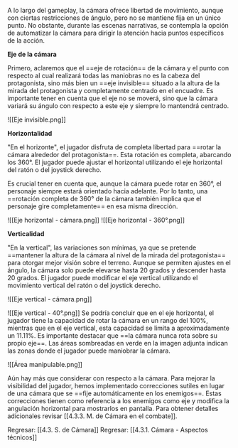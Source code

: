
A lo largo del gameplay, la cámara ofrece libertad de movimiento, aunque con ciertas restricciones de ángulo, pero no se mantiene fija en un único punto. No obstante, durante las escenas narrativas, se contempla la opción de automatizar la cámara para dirigir la atención hacia puntos específicos de la acción.

**Eje de la cámara**

Primero, aclaremos que el ==eje de rotación== de la cámara y el punto con respecto al cual realizará todas las maniobras no es la cabeza del protagonista, sino más bien un ==eje invisible== situado a la altura de la mirada del protagonista y completamente centrado en el encuadre. Es importante tener en cuenta que el eje no se moverá, sino que la cámara variará su ángulo con respecto a este eje y siempre lo mantendrá centrado.

![[Eje invisible.png]]

**Horizontalidad**

"En el horizonte", el jugador disfruta de completa libertad para ==rotar la cámara alrededor del protagonista==. Esta rotación es completa, abarcando los 360°. El jugador puede ajustar el horizontal utilizando el eje horizontal del ratón o del joystick derecho.

Es crucial tener en cuenta que, aunque la cámara puede rotar en 360°, el personaje siempre estará orientado hacia adelante. Por lo tanto, una ==rotación completa de 360° de la cámara también implica que el personaje gire completamente== en esa misma dirección.

![[Eje horizontal - cámara.png]]
![[Eje horizontal - 360°.png]]

**Verticalidad**

"En la vertical", las variaciones son mínimas, ya que se pretende ==mantener la altura de la cámara al nivel de la mirada del protagonista== para otorgar mejor visión sobre el terreno. Aunque se permiten ajustes en el ángulo, la cámara solo puede elevarse hasta 20 grados y descender hasta 20 grados. El jugador puede modificar el eje vertical utilizando el movimiento vertical del ratón o del joystick derecho.

![[Eje vertical - cámara.png]]

![[Eje vertical - 40°.png]]
Se podría concluir que en el eje horizontal, el jugador tiene la capacidad de rotar la cámara en un rango del 100%, mientras que en el eje vertical, esta capacidad se limita a aproximadamente un 11.11%. Es importante destacar que ==la cámara nunca rota sobre su propio eje==. Las áreas sombreadas en verde en la imagen adjunta indican las zonas donde el jugador puede maniobrar la cámara.

![[Área manipulable.png]]

Aún hay más que considerar con respecto a la cámara. Para mejorar la visibilidad del jugador, hemos implementado correcciones sutiles en lugar de una cámara que se ==fije automáticamente en los enemigos==. Estas correcciones tienen como referencia a los enemigos como eje y modifica la angulación horizontal para mostrarlos en pantalla. Para obtener detalles adicionales revisar [[4.3.3. M. de Cámara en el combate]].


Regresar: [[4.3. S. de Cámara]]
Regresar: [[4.3.1. Cámara - Aspectos técnicos]]
